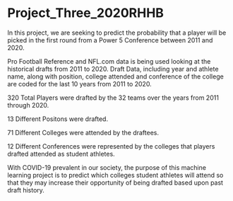 # Project_Three_2020RHHB

In this project, we are seeking to predict the probability that a player will be picked in the first round from a Power 5 Conference between 2011 and 2020.  

Pro Football Reference and NFL.com data is being used looking at the historical drafts from 2011 to 2020.  Draft Data, including year and athlete name, along with position, college attended and conference of the college are coded for the last 10 years from 2011 to 2020.    

320 Total Players were drafted by the 32 teams over the years from 2011 through 2020.  

13 Different Positons were drafted.

71 Different Colleges were attended by the draftees.

12 Different Conferences were represented by the colleges that players drafted attended as student athletes. 

With COVID-19 prevalent in our society, the purpose of this machine learning project is to predict which colleges student athletes will attend so that they may increase their opportunity of being drafted based upon past draft history.  



